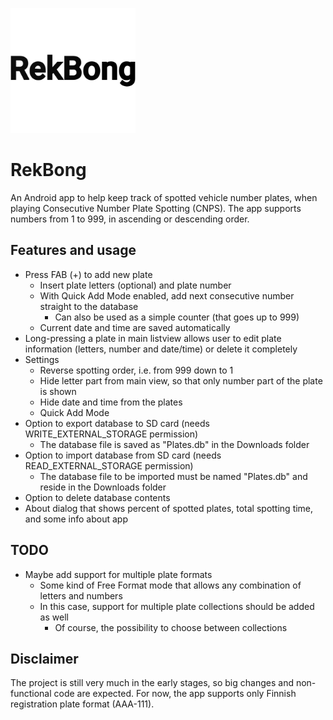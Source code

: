 <p>
  <a href="https://github.com/tyybbi/RekBong">
    <img
      src="https://github.com/tyybbi/RekBong/blob/master/app/src/main/ic_launcher-web.png"
      alt="RekBong" width=200>
  </a>
</p>

# RekBong

An Android app to help keep track of spotted vehicle number plates, when 
playing Consecutive Number Plate Spotting (CNPS). The app supports numbers
from 1 to 999, in ascending or descending order.

## Features and usage

- Press FAB (+) to add new plate
    - Insert plate letters (optional) and plate number
    - With Quick Add Mode enabled, add next consecutive number
      straight to the database
        - Can also be used as a simple counter (that goes up to 999)
    - Current date and time are saved automatically
- Long-pressing a plate in main listview allows user to edit plate
  information (letters, number and date/time) or delete it completely
- Settings
    - Reverse spotting order, i.e. from 999 down to 1
    - Hide letter part from main view, so that only number part of the plate
      is shown
    - Hide date and time from the plates
    - Quick Add Mode
- Option to export database to SD card (needs WRITE_EXTERNAL_STORAGE permission)
    - The database file is saved as "Plates.db" in the Downloads folder
- Option to import database from SD card (needs READ_EXTERNAL_STORAGE permission)
    - The database file to be imported must be named "Plates.db" and reside in
      the Downloads folder
- Option to delete database contents
- About dialog that shows percent of spotted plates, total spotting time, and
  some info about app

## TODO

- Maybe add support for multiple plate formats
    - Some kind of Free Format mode that allows any combination of letters and
      numbers
    - In this case, support for multiple plate collections should be added as well
        - Of course, the possibility to choose between collections

## Disclaimer

The project is still very much in the early stages, so big changes and
non-functional code are expected. For now, the app supports only Finnish
registration plate format (AAA-111).

